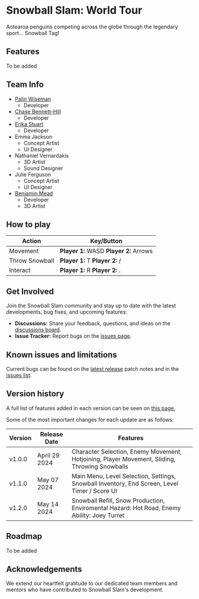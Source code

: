 # Snowball Slam: World Tour

<!--- Need a pic here --->

Aotearoa penguins competing across the globe through the legendary sport... Snowball Tag!

## Features

To be added

<!--- Add the info from the presentation --->

## Team Info

<!--- Do design team want links to something other than GitHub? --->
- [Palin Wiseman](https://github.com/PBWiseman)
  - Developer
- [Chase Bennett-Hill](https://github.com/ChaseBENNC9)
  - Developer
- [Erika Stuart](https://github.com/erokasyuart)
  - Developer
- Emma Jackson
  - Concept Artist
  - UI Designer
- Nathaniel Vernardakis
  - 3D Artist
  - Sound Designer
- Julie Ferguson
  - Concept Artist
  - UI Designer
- [Benjamin Mead](https://github.com/bean00173)
  - Developer
  - 3D Artist

## How to play

| Action                    | Key/Button             |
|---------------------------|------------------------|
| Movement                   | **Player 1:** WASD  **Player 2:** Arrows                      | 
| Throw Snowball | **Player 1:** T  **Player 2:** / |
| Interact |  **Player 1:** R  **Player 2:** . | 

## Get Involved

Join the Snowball Slam community and stay up to date with the latest developments, bug fixes, and upcoming features:

- **Discussions:** Share your feedback, questions, and ideas on the [discussions board](https://github.com/PBWiseman/Snowball-Slam-World-Tour/discussions).
- **Issue Tracker:** Report bugs on the [issues page](https://github.com/PBWiseman/Snowball-Slam-World-Tour/issues).

## Known issues and limitations

Current bugs can be found on the [latest release](https://github.com/PBWiseman/Snowball-Slam-World-Tour/releases/latest) patch notes and in the [issues list](https://github.com/PBWiseman/Snowball-Slam-World-Tour/issues?q=is%3Aopen+label%3Abug+is%3Aissue).

## Version history

A full list of features added in each version can be seen on [this page.](https://github.com/PBWiseman/Snowball-Slam-World-Tour/releases)

Some of the most important changes for each update are as follows:

| Version   | Release Date | Features                                           |
|-----------|--------------|----------------------------------------------------|
| v1.0.0    | April 29 2024   | Character Selection, Enemy Movement, Hotjoining, Player Movement, Sliding, Throwing Snowballs     | 
| v1.1.0 | May 07 2024 | Main Menu, Level Selection, Settings, Snowball Inventory, End Screen, Level Timer / Score UI  | 
| v1.2.0 | May 14 2024 | Snowball Refill, Snow Production, Enviromental Hazard: Hot Road, Enemy Ability: Joey Turret |

## Roadmap

To be added
<!--- Add the info from the presentation --->

## Acknowledgements

We extend our heartfelt gratitude to our dedicated team members and mentors who have contributed to Snowball Slam's development.

<!--- ## Credits

If we need to credit any outside sources --->
